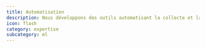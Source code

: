 ```yaml
---
title: Automatisation
description: Nous développons des outils automatisant la collecte et la classification des données. Nous nous basons sur des algorithmes d'active learning développés en interne, qui permettent un apprentissage automatique assisté par un humain, minimisant ainsi les marges d'erreur.
icon: flash
category: expertise
subcategory: ml
---
```

